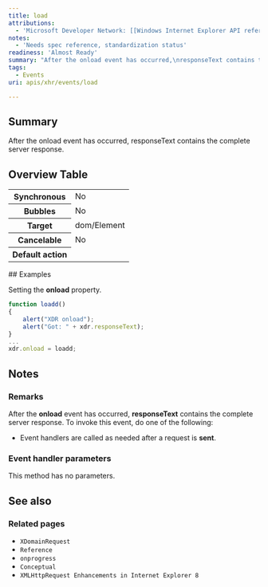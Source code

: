 ```yaml
---
title: load
attributions:
  - 'Microsoft Developer Network: [[Windows Internet Explorer API reference](http://msdn.microsoft.com/en-us/library/ie/hh828809%28v=vs.85%29.aspx) Article]'
notes:
  - 'Needs spec reference, standardization status'
readiness: 'Almost Ready'
summary: "After the onload event has occurred,\nresponseText contains the complete server response.\n"
tags:
  - Events
uri: apis/xhr/events/load

---
```

## Summary

After the onload event has occurred, responseText contains the complete server response.

## Overview Table

<table class="wikitable">
<tr>
<th>
Synchronous

</th>
<td>
No

</td>
</tr>
<tr>
<th>
Bubbles

</th>
<td>
No

</td>
</tr>
<tr>
<th>
Target

</th>
<td>
dom/Element

</td>
</tr>
<tr>
<th>
Cancelable

</th>
<td>
No

</td>
</tr>
<tr>
<th>
Default action

</th>
<td>
</td>
</tr>
</table>
## Examples

Setting the **onload** property.

``` js
function loadd()
{
    alert("XDR onload");
    alert("Got: " + xdr.responseText);
}
...
xdr.onload = loadd;
```

## Notes

### Remarks

After the **onload** event has occurred, **responseText** contains the complete server response. To invoke this event, do one of the following:

-   Event handlers are called as needed after a request is **sent**.

### Event handler parameters

This method has no parameters.

## See also

### Related pages

-   `XDomainRequest`
-   `Reference`
-   `onprogress`
-   `Conceptual`
-   `XMLHttpRequest Enhancements in Internet Explorer 8`

